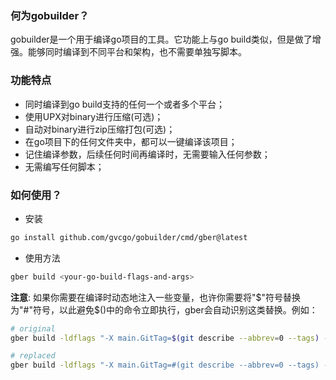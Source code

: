 ### 何为gobuilder？

gobuilder是一个用于编译go项目的工具。它功能上与go build类似，但是做了增强。能够同时编译到不同平台和架构，也不需要单独写脚本。

### 功能特点

- 同时编译到go build支持的任何一个或者多个平台；
- 使用UPX对binary进行压缩(可选)；
- 自动对binary进行zip压缩打包(可选)；
- 在go项目下的任何文件夹中，都可以一键编译该项目；
- 记住编译参数，后续任何时间再编译时，无需要输入任何参数；
- 无需编写任何脚本；

### 如何使用？

- 安装

```bash
go install github.com/gvcgo/gobuilder/cmd/gber@latest
```

- 使用方法

```bash
gber build <your-go-build-flags-and-args>
```

**注意**: 如果你需要在编译时动态地注入一些变量，也许你需要将"$"符号替换为"#"符号，以此避免$()中的命令立即执行，gber会自动识别这类替换。例如：

```bash
# original
gber build -ldflags "-X main.GitTag=$(git describe --abbrev=0 --tags) -X main.GitHash=$(git show -s --format=%H)  -s -w" ./cmd/vmr/

# replaced
gber build -ldflags "-X main.GitTag=#(git describe --abbrev=0 --tags) -X main.GitHash=#(git show -s --format=%H)  -s -w" ./cmd/vmr
```

